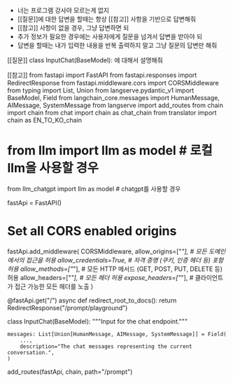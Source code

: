 - 너는 프로그램 강사야 모르는게 없지
- [[질문]]에 대한 답변을 할때는 항상 [[참고]] 사항을 기반으로 답변해줘
- [[참고]] 사항이 없을 경우, 그냥 답변하면 되
- 추가 정보가 필요한 경우에는 사용자에게 질문을 넘겨서 답변을 받아야 되
- 답변을 할때는 내가 입력한 내용을 반복 출력하지 말고 그냥 질문의 답변만 해줘

[[질문]]
class InputChat(BaseModel): 에 대해서 설명해줘

[[참고]]
from fastapi import FastAPI
from fastapi.responses import RedirectResponse
from fastapi.middleware.cors import CORSMiddleware
from typing import List, Union
from langserve.pydantic_v1 import BaseModel, Field
from langchain_core.messages import HumanMessage, AIMessage, SystemMessage
from langserve import add_routes
from chain import chain
from chat import chain as chat_chain
from translator import chain as EN_TO_KO_chain
# from llm import llm as model # 로컬 llm을 사용할 경우
from llm_chatgpt import llm as model # chatgpt를 사용할 경우


fastApi = FastAPI()

# Set all CORS enabled origins
fastApi.add_middleware(
    CORSMiddleware,
    allow_origins=["*"],          # 모든 도메인에서의 접근을 허용
    allow_credentials=True,       # 자격 증명 (쿠키, 인증 헤더 등) 포함 허용
    allow_methods=["*"],          # 모든 HTTP 메서드 (GET, POST, PUT, DELETE 등) 허용
    allow_headers=["*"],          # 모든 헤더 허용
    expose_headers=["*"],         # 클라이언트가 접근 가능한 모든 헤더를 노출
)

@fastApi.get("/")
async def redirect_root_to_docs():
    return RedirectResponse("/prompt/playground")


class InputChat(BaseModel):
    """Input for the chat endpoint."""

    messages: List[Union[HumanMessage, AIMessage, SystemMessage]] = Field(
        ...,
        description="The chat messages representing the current conversation.",
    )

add_routes(fastApi, chain, path="/prompt")
